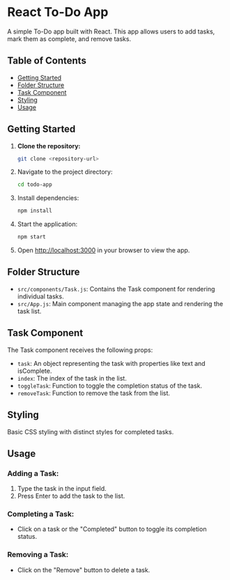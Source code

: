 # React To-Do App

A simple To-Do app built with React. This app allows users to add tasks, mark them as complete, and remove tasks.

## Table of Contents

- [Getting Started](#getting-started)
- [Folder Structure](#folder-structure)
- [Task Component](#task-component)
- [Styling](#styling)
- [Usage](#usage)

## Getting Started

1. **Clone the repository:**

   ```bash
   git clone <repository-url>

3. Navigate to the project directory:

    ```bash
    cd todo-app
    ```

4. Install dependencies:

    ```bash
    npm install
    ```

5. Start the application:

    ```bash
    npm start
    ```

6. Open [http://localhost:3000](http://localhost:3000) in your browser to view the app.

## Folder Structure

- `src/components/Task.js`: Contains the Task component for rendering individual tasks.
- `src/App.js`: Main component managing the app state and rendering the task list.

## Task Component

The Task component receives the following props:

- `task`: An object representing the task with properties like text and isComplete.
- `index`: The index of the task in the list.
- `toggleTask`: Function to toggle the completion status of the task.
- `removeTask`: Function to remove the task from the list.

## Styling

Basic CSS styling with distinct styles for completed tasks.

## Usage

### Adding a Task:

1. Type the task in the input field.
2. Press Enter to add the task to the list.

### Completing a Task:

- Click on a task or the "Completed" button to toggle its completion status.

### Removing a Task:

- Click on the "Remove" button to delete a task.